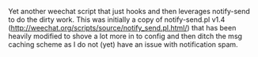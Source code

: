 Yet another weechat script that just hooks and then leverages
notify-send to do the dirty work. This was initially a copy of
notify-send.pl v1.4
(http://weechat.org/scripts/source/notify_send.pl.html/) that has been
heavily modified to shove a lot more in to config and then ditch the msg
caching scheme as I do not (yet) have an issue with notification spam.

